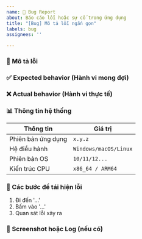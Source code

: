 ```yaml
---
name: 🐛 Bug Report
about: Báo cáo lỗi hoặc sự cố trong ứng dụng
title: "[Bug] Mô tả lỗi ngắn gọn"
labels: bug
assignees: ''

---
```


### 🐞 Mô tả lỗi
<!-- Mô tả lỗi bạn đang gặp phải -->

### ✅ Expected behavior (Hành vi mong đợi)
<!-- Mô tả hành vi mong muốn ứng dụng hoạt động như thế nào -->

### ❌ Actual behavior (Hành vi thực tế)
<!-- Mô tả hành vi thực tế xảy ra -->

### 📊 Thông tin hệ thống

| Thông tin          | Giá trị |
|-------------------|--------|
| Phiên bản ứng dụng | `x.y.z` |
| Hệ điều hành      | `Windows/macOS/Linux` |
| Phiên bản OS     | `10/11/12...` |
| Kiến trúc CPU    | `x86_64 / ARM64` |

### 🔁 Các bước để tái hiện lỗi
1. Đi đến '...'
2. Bấm vào '...'
3. Quan sát lỗi xảy ra

### 📸 Screenshot hoặc Log (nếu có)
<!-- Nếu có ảnh chụp màn hình hoặc log, hãy đính kèm -->
